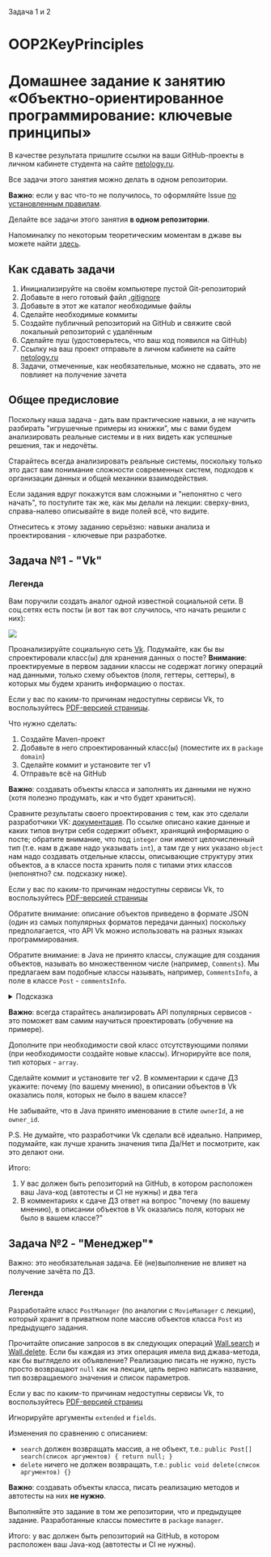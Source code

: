 Задача 1 и 2
# OOP2KeyPrinciples

# Домашнее задание к занятию «Объектно-ориентированное программирование: ключевые принципы»

В качестве результата пришлите ссылки на ваши GitHub-проекты в личном кабинете студента на сайте [netology.ru](https://netology.ru).

Все задачи этого занятия можно делать в одном репозитории.

**Важно**: если у вас что-то не получилось, то оформляйте Issue [по установленным правилам](../report-requirements.md).

Делайте все задачи этого занятия **в одном репозитории**.

Напоминалку по некоторым теоретическим моментам в джаве вы можете найти [здесь](../tips/tips.md).

## Как сдавать задачи

1. Инициализируйте на своём компьютере пустой Git-репозиторий
1. Добавьте в него готовый файл [.gitignore](../.gitignore)
1. Добавьте в этот же каталог необходимые файлы
1. Сделайте необходимые коммиты
1. Создайте публичный репозиторий на GitHub и свяжите свой локальный репозиторий с удалённым
1. Сделайте пуш (удостоверьтесь, что ваш код появился на GitHub)
1. Ссылку на ваш проект отправьте в личном кабинете на сайте [netology.ru](https://netology.ru)
1. Задачи, отмеченные, как необязательные, можно не сдавать, это не повлияет на получение зачета

## Общее предисловие

Поскольку наша задача - дать вам практические навыки, а не научить разбирать "игрушечные примеры из книжки", мы с вами будем анализировать реальные системы и в них видеть как успешные решения, так и недочёты.

Старайтесь всегда анализировать реальные системы, поскольку только это даст вам понимание сложности современных систем, подходов к организации данных и общей механики взаимодействия.

Если задания вдруг покажутся вам сложными и "непонятно с чего начать", то поступите так же, как мы делали на лекции: сверху-вниз, справа-налево описывайте в виде полей всё, что видите.

Отнеситесь к этому заданию серьёзно: навыки анализа и проектирования - ключевые при разработке.

## Задача №1 - "Vk"

### Легенда

Вам поручили создать аналог одной известной социальной сети. В соц.сетях есть посты (и вот так вот случилось, что начать решили с них):

![](assets/vk-regular.png)

Проанализируйте социальную сеть [Vk](https://vk.com/netology). Подумайте, как бы вы спроектировали класс(ы) для хранения данных о посте?
**Внимание**: проектируемые в первом задании классы не содержат логику операций над данными, только схему объектов (поля, геттеры, сеттеры), в которых мы будем хранить информацию о постах.

Если у вас по каким-то причинам недоступны сервисы Vk, то воспользуйтесь [PDF-версией страницы](assets/VK.pdf).

Что нужно сделать:
1. Создайте Maven-проект
1. Добавьте в него спроектированный класс(ы) (поместите их в `package` `domain`)
1. Сделайте коммит и установите тег v1
1. Отправьте всё на GitHub

**Важно**: создавать объекты класса и заполнять их данными не нужно (хотя полезно продумать, как и что будет храниться).

Сравните результаты своего проектирования с тем, как это сделали разработчики VK: [документация](https://vk.com/dev/objects/post). По ссылке описано какие данные и каких типов внутри себя содержит объект, хранящий информацию о посте; обратите внимание, что под `integer` они имеют целочисленный тип (т.е. нам в джаве надо указывать `int`), а там где у них указано `object` нам надо создавать отдельные классы, описывающие структуру этих объектов, а в классе поста хранить поля с типами этих классов (непонятно? см. подсказку ниже).

Если у вас по каким-то причинам недоступны сервисы Vk, то воспользуйтесь [PDF-версией страницы](assets/post.pdf)

Обратите внимание: описание объектов приведено в формате JSON (один из самых популярных форматов передачи данных) поскольку предполагается, что API Vk можно использовать на разных языках программирования.

Обратите внимание: в Java не принято классы, служащие для создания объектов, называть во множественном числе (например, `Comments`). Мы предлагаем вам подобные классы называть, например, `CommentsInfo`, а поле в классе `Post` - `commentsInfo`.

<details>
  <summary>Подсказка</summary>
  
  Это должно выглядеть примерно так:
  
  ```java
  // файл Post.java
  public class Post {
    private int id;
    private int ownerId; // поле из документации
    ...
    private CommentsInfo commentsInfo; // в документации он типа object, под такой тип объекта мы создали отдельный класс CommentsInfo
    ...
    // + get/set на все поля
  }
  ```
  
  ```java
  // файл CommentsInfo.java
  public class CommentsInfo {
    private int count;
    private boolean canPost;
    ...
    // + get/set на все поля
  }
  ```
</details>

**Важно**: всегда старайтесь анализировать API популярных сервисов - это поможет вам самим научиться проектировать (обучение на примере).

Дополните при необходимости свой класс отсутствующими полями (при необходимости создайте новые классы). Игнорируйте все поля, тип которых - `array`.

Сделайте коммит и установите тег v2. В комментарии к сдаче ДЗ укажите: почему (по вашему мнению), в описании объектов в Vk оказались поля, которых не было в вашем классе?

Не забывайте, что в Java принято именование в стиле `ownerId`, а не `owner_id`.

P.S. Не думайте, что разработчики Vk сделали всё идеально. Например, подумайте, как лучше хранить значения типа Да/Нет и посмотрите, как это делают они.

Итого:
1. У вас должен быть репозиторий на GitHub, в котором расположен ваш Java-код (автотесты и CI не нужны) и два тега
1. В комментариях к сдаче ДЗ ответ на вопрос "почему (по вашему мнению), в описании объектов в Vk оказались поля, которых не было в вашем классе?" 

## Задача №2 - "Менеджер"*
Важно: это необязательная задача. Её (не)выполнение не влияет на получение зачёта по ДЗ.

### Легенда

Разработайте класс `PostManager` (по аналогии с `MovieManager` с лекции), который хранит в приватном поле массив объектов класса `Post` из предыдущего задания.

Прочитайте описание запросов в вк следующих операций [Wall.search](https://vk.com/dev/wall.search) и [Wall.delete](https://vk.com/dev/wall.delete). Если бы каждая из этих операция имела вид джава-метода, как бы выглядело их объявление? Реализацию писать не нужно, пусть просто возвращают `null` как на лекции, цель верно написать название, тип возвращаемого значения и список параметров. 

Если у вас по каким-то причинам недоступны сервисы Vk, то воспользуйтесь [PDF-версией страниц](assets/manager)

Игнорируйте аргументы `extended` и `fields`.

Изменения по сравнению с описанием:
* `search` должен возвращать массив, а не объект, т.е.: `public Post[] search(список аргументов) { return null; }`
* `delete` ничего не должен возвращать, т.е.: `public void delete(список аргументов) {}`

**Важно**: создавать объекты класса, писать реализацию методов и автотесты на них **не нужно**.

Выполняйте это задание в том же репозитории, что и предыдущее задание. Разработанные классы поместите в `package` `manager`.

Итого: у вас должен быть репозиторий на GitHub, в котором расположен ваш Java-код (автотесты и CI не нужны).
